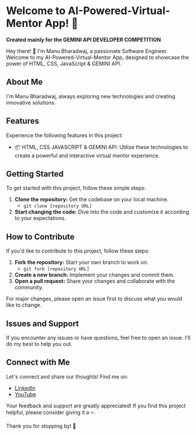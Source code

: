 # Welcome to AI-Powered-Virtual-Mentor App! 🚀
**Created mainly for the GEMINI API DEVELOPER COMPETITION**

Hey there! 👋 I'm Manu Bharadwaj, a passionate Software Engineer. Welcome to my AI-Powered-Virtual-Mentor App, designed to showcase the power of HTML, CSS, JavaScript & GEMINI API.

## About Me
I'm Manu Bharadwaj, always exploring new technologies and creating innovative solutions.

## Features
Experience the following features in this project:
- 📦 HTML, CSS JAVASCRIPT & GEMINI API: Utilize these technologies to create a powerful and interactive virtual mentor experience.

## Getting Started
To get started with this project, follow these simple steps:
1. **Clone the repository:** Get the codebase on your local machine.
   - `git clone [repository URL]`
2. **Start changing the code:** Dive into the code and customize it according to your expectations.

## How to Contribute
If you'd like to contribute to this project, follow these steps:
1. **Fork the repository:** Start your own branch to work on.
   - `git fork [repository URL]`
2. **Create a new branch:** Implement your changes and commit them.
3. **Open a pull request:** Share your changes and collaborate with the community.

For major changes, please open an issue first to discuss what you would like to change.

## Issues and Support
If you encounter any issues or have questions, feel free to open an issue. I'll do my best to help you out.

## Connect with Me
Let's connect and share our thoughts! Find me on:
- [LinkedIn](https://www.linkedin.com/in/manu-bharadwaj-3507a345/)
- [YouTube](https://www.youtube.com/@code-with-Bharadwaj)

Your feedback and support are greatly appreciated! If you find this project helpful, please consider giving it a ⭐️.

Thank you for stopping by! 🌟
